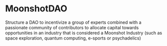 # MoonshotDAO
Structure a DAO to incentivize a group of experts combined with a passionate community of contributors to allocate capital towards opportunities in an industry that is considered a Moonshot Industry (such as space exploration, quantum computing, e-sports or psychadelics) 
